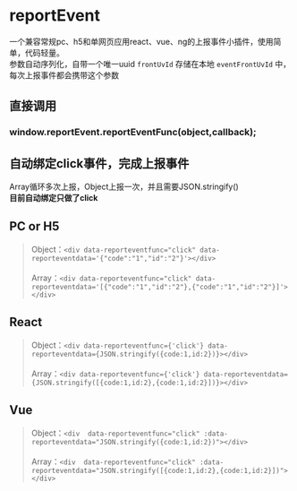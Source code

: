 # **reportEvent**

一个兼容常规pc、h5和单网页应用react、vue、ng的上报事件小插件，使用简单，代码轻量。<br/>
参数自动序列化，自带一个唯一uuid `frontUvId` 存储在本地 `eventFrontUvId` 中，每次上报事件都会携带这个参数

## **直接调用**

### window.reportEvent.reportEventFunc(object,callback);

## **自动绑定click事件，完成上报事件**

Array循环多次上报，Object上报一次，并且需要JSON.stringify()<br/>
**目前自动绑定只做了click**

## PC or H5

>Object：`<div data-reporteventfunc="click" data-reporteventdata='{"code":"1","id":"2"}'></div>`
><br/>
><br/>
>Array：`<div data-reporteventfunc="click" data-reporteventdata='[{"code":"1","id":"2"},{"code":"1","id":"2"}]'></div>`

## React

>Object：`<div data-reporteventfunc={'click'} data-reporteventdata={JSON.stringify({code:1,id:2})}></div>`
><br/>
><br/>
>Array：`<div data-reporteventfunc={'click'} data-reporteventdata={JSON.stringify([{code:1,id:2},{code:1,id:2}])}></div>`

## Vue

>Object：`<div  data-reporteventfunc="click" :data-reporteventdata="JSON.stringify({code:1,id:2})"></div>`
><br/>
><br/>
>Array：`<div  data-reporteventfunc="click" :data-reporteventdata="JSON.stringify([{code:1,id:2},{code:1,id:2}])"></div>`